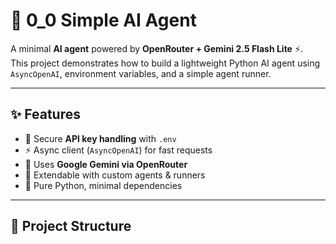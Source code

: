 # 🤖 0_0 Simple AI Agent  

A minimal **AI agent** powered by **OpenRouter + Gemini 2.5 Flash Lite** ⚡.  
This project demonstrates how to build a lightweight Python AI agent using `AsyncOpenAI`, environment variables, and a simple agent runner.  

---

## ✨ Features  
- 🔑 Secure **API key handling** with `.env`  
- ⚡ Async client (`AsyncOpenAI`) for fast requests  
- 🤝 Uses **Google Gemini via OpenRouter**  
- 🧩 Extendable with custom agents & runners  
- 🐍 Pure Python, minimal dependencies  

---

## 📂 Project Structure  
